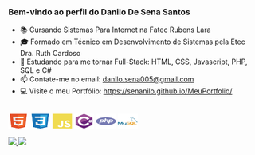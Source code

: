 ### Bem-vindo ao perfil do Danilo De Sena Santos

- 📚 Cursando Sistemas Para Internet na Fatec Rubens Lara
- 🎓 Formado em Técnico em Desenvolvimento de Sistemas pela Etec Dra. Ruth Cardoso
- 🌱 Estudando para me tornar Full-Stack: HTML, CSS, Javascript, PHP, SQL e C#
- 📫 Contate-me no email: danilo.sena005@gmail.com
- 💻 Visite o meu Portfólio: https://senanilo.github.io/MeuPortfolio/
 
<div style="display: inline_block"><br>
<img align="center" height="30" width="40" src="https://raw.githubusercontent.com/devicons/devicon/master/icons/html5/html5-original.svg">
<img align="center" height="30" width="40" src="https://raw.githubusercontent.com/devicons/devicon/master/icons/css3/css3-original.svg">
<img align="center" height="30" width="40" src="https://raw.githubusercontent.com/devicons/devicon/master/icons/javascript/javascript-plain.svg">
<img align="center" height="30" width="40" src="https://raw.githubusercontent.com/devicons/devicon/master/icons/csharp/csharp-original.svg">
<img align="center" height="30" width="40" src="https://github.com/devicons/devicon/blob/master/icons/php/php-plain.svg">
<img align="center" height="30" width="40" src="https://raw.githubusercontent.com/devicons/devicon/1119b9f84c0290e0f0b38982099a2bd027a48bf1/icons/mysql/mysql-original-wordmark.svg">
</div> <br>

<div style="display: flex; flex-direction: row; align-items: center">
  <a href="https://github.com/SenaNilo">
  <img loading="lazy" height="180em" src="https://github-readme-stats.vercel.app/api/top-langs/?username=SenaNilo&layout=compact&langs_count=6&theme=tokyonight"/>
  <img loading="lazy" height="180em" src="https://github-readme-stats.vercel.app/api?username=SenaNilo&show_icons=true&theme=tokyonight&include_all_commits=true&count_private=true"/>
</div>

<!--
**SenaNilo/SenaNilo** is a ✨ _special_ ✨ repository because its `README.md` (this file) appears on your GitHub profile.

Here are some ideas to get you started:

- 🔭 I’m currently working on ...
- 🌱 I’m currently learning ...
- 👯 I’m looking to collaborate on ...
- 🤔 I’m looking for help with ...
- 💬 Ask me about ...
- 📫 How to reach me: ...
- 😄 Pronouns: ...
- ⚡ Fun fact: ...
-->

